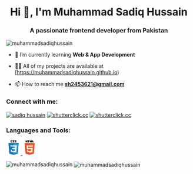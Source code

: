 <h1 align="center">Hi 👋, I'm Muhammad Sadiq Hussain</h1>
<h3 align="center">A passionate frontend developer from Pakistan</h3>

<p align="left"> <img src="https://komarev.com/ghpvc/?username=muhammadsadiqhussain&label=Profile%20views&color=0e75b6&style=flat" alt="muhammadsadiqhussain" /> </p>

- 🌱 I’m currently learning **Web & App Development**

- 👨‍💻 All of my projects are available at [https://muhammadsadiqhussain.github.io)

- 📫 How to reach me **sh2453621@gmail.com**

<h3 align="left">Connect with me:</h3>
<p align="left">
<a href="https://linkedin.com/in/muhammadsadiqhussain" target="blank"><img align="center" src="https://raw.githubusercontent.com/rahuldkjain/github-profile-readme-generator/master/src/images/icons/Social/linked-in-alt.svg" alt="sadiq hussain" height="30" width="40" /></a>
<a href="" target="blank"><img align="center" src="https://raw.githubusercontent.com/rahuldkjain/github-profile-readme-generator/master/src/images/icons/Social/facebook.svg" alt="shutterclick.cc" height="30" width="40" /></a>
<a href="https://instagram.com/shutterclick.cc" target="blank"><img align="center" src="https://raw.githubusercontent.com/rahuldkjain/github-profile-readme-generator/master/src/images/icons/Social/instagram.svg" alt="shutterclick.cc" height="30" width="40" /></a>
</p>

<h3 align="left">Languages and Tools:</h3>
<p align="left"> <a href="https://www.w3schools.com/css/" target="_blank" rel="noreferrer"> <img src="https://raw.githubusercontent.com/devicons/devicon/master/icons/css3/css3-original-wordmark.svg" alt="css3" width="40" height="40"/> </a> <a href="https://www.w3.org/html/" target="_blank" rel="noreferrer"> <img src="https://raw.githubusercontent.com/devicons/devicon/master/icons/html5/html5-original-wordmark.svg" alt="html5" width="40" height="40"/> </a> </p>

<p><img align="left" src="https://github-readme-stats.vercel.app/api/top-langs?username=muhammadsadiqhussain&show_icons=true&locale=en&layout=compact" alt="muhammadsadiqhussain" /></p>

<p>&nbsp;<img align="center" src="https://github-readme-stats.vercel.app/api?username=muhammadsadiqhussain&show_icons=true&locale=en" alt="muhammadsadiqhussain" /></p>
